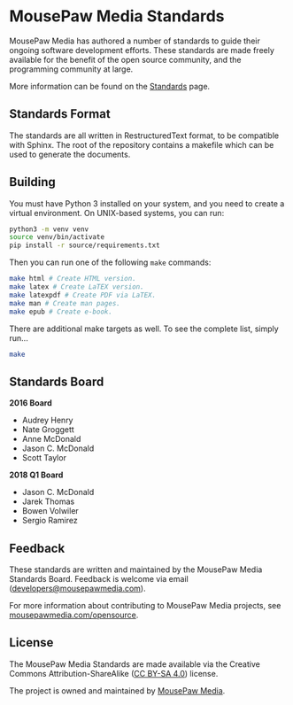 MousePaw Media Standards
=====================

MousePaw Media has authored a number of standards to guide their
ongoing software development efforts. These standards are
made freely available for the benefit of the open source
community, and the programming community at large.

More information can be found on the [Standards][1] page.

Standards Format
--------------------------

The standards are all written in RestructuredText format,
to be compatible with Sphinx. The root of the repository contains
a makefile which can be used to generate the documents.

Building
----------------------------------

You must have Python 3 installed on your system, and you need to create a
virtual environment. On UNIX-based systems, you can run:

```bash
python3 -m venv venv
source venv/bin/activate
pip install -r source/requirements.txt
```

Then you can run one of the following `make` commands:

```bash
make html # Create HTML version.
make latex # Create LaTEX version.
make latexpdf # Create PDF via LaTEX.
make man # Create man pages.
make epub # Create e-book.
```

There are additional make targets as well. To see the complete list, simply run...

```bash
make
```

Standards Board
-------------------------

**2016 Board**
 - Audrey Henry
 - Nate Groggett
 - Anne McDonald
 - Jason C. McDonald
 - Scott Taylor

**2018 Q1 Board**
 - Jason C. McDonald
 - Jarek Thomas
 - Bowen Volwiler
 - Sergio Ramirez

Feedback
-------------
These standards are written and maintained by the
MousePaw Media Standards Board. Feedback is welcome
via email (developers@mousepawmedia.com).

For more information about contributing to MousePaw Media
projects, see [mousepawmedia.com/opensource][2].

License
-------------
The MousePaw Media Standards are made available via the
Creative Commons Attribution-ShareAlike ([CC BY-SA 4.0][3]) license.

The project is owned and maintained by [MousePaw Media][2].

[1]: https://www.mousepawmedia.com/standards
[2]: https://www.mousepawmedia.com/developers
[3]: https://creativecommons.org/licenses/by-sa/4.0/
